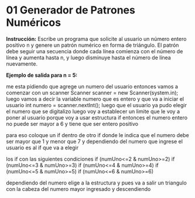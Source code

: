 # 01 **Generador de Patrones Numéricos**

**Instrucción:**
Escribe un programa que solicite al usuario un número entero positivo n y genere un patrón numérico en forma de triángulo. El patrón debe seguir una secuencia donde cada línea comienza con el número de línea y aumenta hasta n, y luego disminuye hasta el número de línea nuevamente.

**Ejemplo de salida para n = 5:**

me esta pidiendo que agrege un numero del usuario entonces vamos a comenzar con un scanner
Scanner scanner = new Scanner(system.in);
luego vamos a decir la variable numero que es entero y que va a iniciar el usuario
int numero = scanner.nextInt();
luego que el usuario ya pudo elegir el numero que se digitalizo luego
voy a establecer un limite que le voy a poner al usuario porque voy a usar estructura if
entonces el numero entero no puede ser mayor a 6 y tiene que ser entero positivo

para eso coloque un if dentro de otro if donde le indica que el numero debe ser mayor que 1 y menor que 7
y dependiendo del numero que ingrese el usuario es al if que va a elegir 

los if con las siguientes condiciones
if (numUno<=2 & numUno>=2)
if (numUno<=3 & numUno>=3)
if (numUno<=4 & numUno>=4)
if (numUno<=5 & numUno>=5)
if (numUno<=6 & numUno>=6)
  
  dependiendo del numero elige a la estructura y pues va a salir un triangulo con la cabeza del numero mayor ingresado y descendiendo

